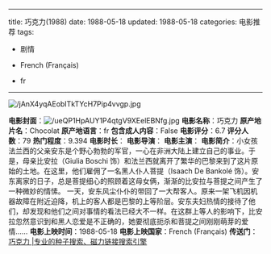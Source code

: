 
---
title: 巧克力(1988)
date: 1988-05-18
updated: 1988-05-18
categories: 电影推荐
tags:

- 剧情

- French (Français)
- fr
---

<img src="https://image.tmdb.org/t/p/original/jAnX4yqAEobITkTYcH7Pip4vvgp.jpg" alt="/jAnX4yqAEobITkTYcH7Pip4vvgp.jpg" title="/jAnX4yqAEobITkTYcH7Pip4vvgp.jpg">

**电影封面**：<img src="https://image.tmdb.org/t/p/w200/ueQP1HpAUY1P4qtgV9XEelEBNfg.jpg" alt="/ueQP1HpAUY1P4qtgV9XEelEBNfg.jpg" title="/ueQP1HpAUY1P4qtgV9XEelEBNfg.jpg">
**电影名称**：巧克力
**原产地片名**：Chocolat
**原产地语言**：fr
**包含成人内容**：False
**电影评分**：6.7
**评分人数**：79
**热门程度**：9.394
**电影时长**：
**电影导演**：
**电影主演**：
**电影简介**：小女孩法兰西的父亲安东是个野心勃勃的军官，一心在非洲大陆上建立自己的事业。于是，母亲比安拉（Giulia Boschi 饰）和法兰西就离开了繁华的巴黎来到了这片原始的土地。在这里，他们雇佣了一名黑人仆人菩提（Isaach De Bankolé 饰）。安东离家的日子，总是菩提细心的照顾着这母女俩，渐渐的比安拉与菩提之间产生了一种微妙的情愫。 一天，安东风尘仆仆的带回了一大帮客人。原来一架飞机因机器故障在附近迫降，机上的客人都是巴黎的上等阶层。安东夫妇热情的接待了他们，却发现和他们之间对事情的看法已经大不一样。在这群上等人的影响下，比安拉忽然意识到和黑人恋爱是不正确的，她要彻底扼杀和菩提之间刚刚萌芽的爱情……
**电影上映时间**：1988-05-18
**电影上映国家**：French (Français)
**传送门**：[巧克力 |专业的种子搜索、磁力链接搜索引擎](https://movie.amd794.com:2083/?search=Chocolat&ordering=&mode=match_phrase&page_size=10&page=1)

